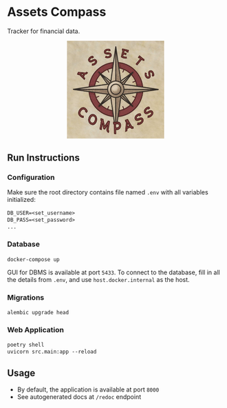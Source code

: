 # Assets Compass

Tracker for financial data.

<p align="center">
  <img width="45%" src="./assets/logo.png" />
</p>

## Run Instructions

### Configuration

Make sure the root directory contains file named `.env` with all variables initialized:

```shell
DB_USER=<set_username>
DB_PASS=<set_password>
...
```

### Database

```shell
docker-compose up
```

GUI for DBMS is available at port `5433`. To connect to the database,
fill in all the details from `.env`, and use `host.docker.internal` as the host.

### Migrations

```shell
alembic upgrade head
```

### Web Application

```shell
poetry shell
uvicorn src.main:app --reload
```

## Usage

- By default, the application is available at port `8000`
- See autogenerated docs at `/redoc` endpoint

